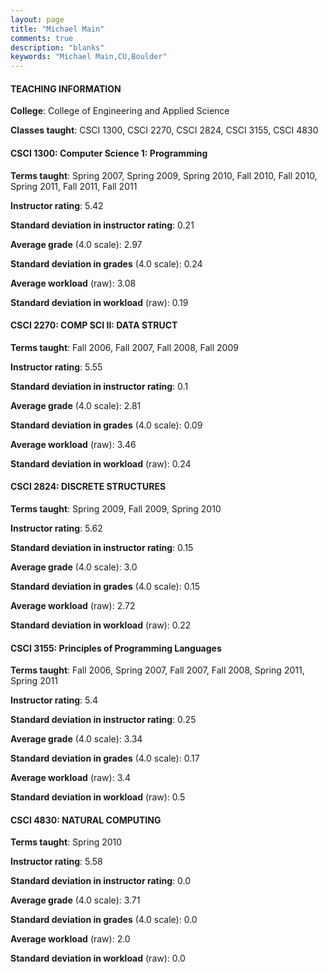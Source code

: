 ```yaml
---
layout: page
title: "Michael Main" 
comments: true
description: "blanks"
keywords: "Michael Main,CU,Boulder"
---
```

<head>
<script src="https://ajax.googleapis.com/ajax/libs/jquery/2.1.3/jquery.min.js"></script>
<script src="https://dl.dropboxusercontent.com/s/pc42nxpaw1ea4o9/highcharts.js?dl=0"></script>
<!-- <script src="../assets/js/highcharts.js"></script> -->
<style type="text/css">@font-face {
	font-family: "Bebas Neue";
	src: url(https://www.filehosting.org/file/details/544349/BebasNeue Regular.otf) format("opentype");
	}
	h1.Bebas { 
		font-family: "Bebas Neue", Verdana, Tahoma;
	}
</style>
</head>
	   
#### TEACHING INFORMATION

**College**: College of Engineering and Applied Science

**Classes taught**: CSCI 1300, CSCI 2270, CSCI 2824, CSCI 3155, CSCI 4830

#### CSCI 1300: Computer Science 1: Programming

**Terms taught**: Spring 2007, Spring 2009, Spring 2010, Fall 2010, Fall 2010, Spring 2011, Fall 2011, Fall 2011

**Instructor rating**: 5.42

**Standard deviation in instructor rating**: 0.21

**Average grade** (4.0 scale): 2.97

**Standard deviation in grades** (4.0 scale): 0.24

**Average workload** (raw): 3.08

**Standard deviation in workload** (raw): 0.19

#### CSCI 2270: COMP SCI II: DATA STRUCT

**Terms taught**: Fall 2006, Fall 2007, Fall 2008, Fall 2009

**Instructor rating**: 5.55

**Standard deviation in instructor rating**: 0.1

**Average grade** (4.0 scale): 2.81

**Standard deviation in grades** (4.0 scale): 0.09

**Average workload** (raw): 3.46

**Standard deviation in workload** (raw): 0.24

#### CSCI 2824: DISCRETE STRUCTURES

**Terms taught**: Spring 2009, Fall 2009, Spring 2010

**Instructor rating**: 5.62

**Standard deviation in instructor rating**: 0.15

**Average grade** (4.0 scale): 3.0

**Standard deviation in grades** (4.0 scale): 0.15

**Average workload** (raw): 2.72

**Standard deviation in workload** (raw): 0.22

#### CSCI 3155: Principles of Programming Languages

**Terms taught**: Fall 2006, Spring 2007, Fall 2007, Fall 2008, Spring 2011, Spring 2011

**Instructor rating**: 5.4

**Standard deviation in instructor rating**: 0.25

**Average grade** (4.0 scale): 3.34

**Standard deviation in grades** (4.0 scale): 0.17

**Average workload** (raw): 3.4

**Standard deviation in workload** (raw): 0.5

#### CSCI 4830: NATURAL COMPUTING

**Terms taught**: Spring 2010

**Instructor rating**: 5.58

**Standard deviation in instructor rating**: 0.0

**Average grade** (4.0 scale): 3.71

**Standard deviation in grades** (4.0 scale): 0.0

**Average workload** (raw): 2.0

**Standard deviation in workload** (raw): 0.0

